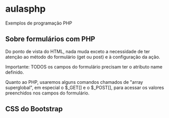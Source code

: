 # aulasphp
 Exemplos de programação PHP

## Sobre formulários com PHP

Do ponto de vista do HTML, nada muda exceto a necessidade de ter atenção ao método do formulário (get ou post) e à configuração da ação.

Importante: TODOS os campos do formulário precisam ter o atributo name definido.

Quanto ao PHP, usaremos alguns comandos chamados de "array superglobal", em especial o $_GET[] e o $_POST[], para acessar os valores preenchidos nos campos do formulário.




## CSS do Bootstrap

<link href="https://cdn.jsdelivr.net/npm/bootstrap@5.3.3/dist/css/bootstrap.min.css" rel="stylesheet">